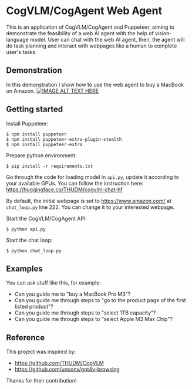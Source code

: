 # CogVLM/CogAgent Web Agent

This is an application of CogVLM/CogAgent and Puppeteer, aiming to demonstrate the feasibility of a web AI agent with the help of vision-language model. User can chat with the web AI agent, then, the agent will do task planning and interact with webpages like a human to complete user's tasks.

## Demonstration

In this demonstration I show how to use the web agent to buy a MacBook on Amazon.
[![IMAGE ALT TEXT HERE](https://img.youtube.com/vi/2prbGdOzB0Q/0.jpg)](https://www.youtube.com/watch?v=2prbGdOzB0Q)

## Getting started

Install Puppeteer:
```shell
$ npm install puppeteer
$ npm install puppeteer-extra-plugin-stealth
$ npm install puppeteer-extra
```

Prepare python environment:
```shell
$ pip install -r requirements.txt
```

Go through the code for loading model in `api.py`, update it according to your available GPUs. You can follow the instruction here: https://huggingface.co/THUDM/cogvlm-chat-hf

By default, the initial webpage is set to https://www.amazon.com/ at `chat_loop.py` line 222. You can change it to your interested webpage.

Start the CogVLM/CogAgent API:
```shell
$ python api.py
```

Start the chat loop:
```shell
$ python chat_loop.py
```

## Examples

You can ask stuff like this, for example:

- Can you guide me to "buy a MacBook Pro M3"?
- Can you guide me through steps to "go to the product page of the first listed product"?
- Can you guide me through steps to "select 1TB capacity"?
- Can you guide me through steps to "select Apple M3 Max Chip"?

## Reference

This project was inspired by:

- https://github.com/THUDM/CogVLM
- https://github.com/unconv/gpt4v-browsing

Thanks for their contribution!